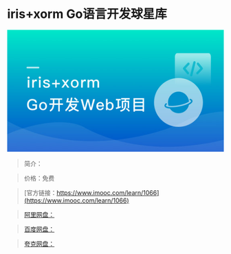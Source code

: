 # iris+xorm Go语言开发球星库

![img](../../assets/5fe4430700014b7f05400304.jpg)

> 简介：

> 价格：免费

> [官方链接：https://www.imooc.com/learn/1066](https://www.imooc.com/learn/1066)

> [阿里网盘：]()

> [百度网盘：]()

> [夸克网盘：]()
